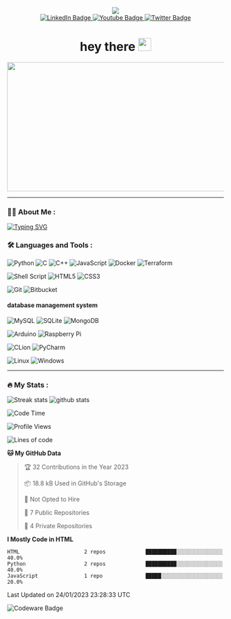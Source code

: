 <div id="header" align="center">
  <img src="https://media.giphy.com/media/L1R1tvI9svkIWwpVYr/giphy.gif" />
  <div id="badges">    
    <a href="https://t.me/Obuhov6">
      <img src="https://img.shields.io/badge/Telegram-2CA5E0?style=for-the-badge&logo=telegram&logoColor=white" alt="LinkedIn Badge"/>
    </a>
    <a href="https://discord.gg/qPV7aYMAHf">
      <img src="https://img.shields.io/badge/Discord-%235865F2.svg?style=for-the-badge&logo=discord&logoColor=white" alt="Youtube Badge"/>
    </a>
    <a href="https://t.me/Obuhov6">
      <img src="https://img.shields.io/badge/Telegram-2CA5E0?style=for-the-badge&logo=telegram&logoColor=white" alt="Twitter Badge"/>
    </a>
    
  </div>
  
  <img src="https://komarev.com/ghpvc/?username=obuhov&style=flat-square&color=blue" alt=""/>
  
  <h1>
    hey there
    <img src="https://media.giphy.com/media/hvRJCLFzcasrR4ia7z/giphy.gif" width="30px"/>
  </h1>
  
  <div align="center">
  <img src="https://media.giphy.com/media/YeoSN5yZd6S7cl8hSl/giphy.gif" width="800" height="300"/>
  </div>
</div>

---

### :woman_technologist: About Me :

[![Typing SVG](https://readme-typing-svg.demolab.com?font=Roboto+Mono&pause=3000&color=77F729&width=700&lines=I+am+a+Programmer%2C+IT+engineer%2C+enthusiast+and+just+a+geek)](https://git.io/typing-svg) 

<!--  - :telescope: I’m working as a Software Engineer and contributing to frontend and backend for building web applications.

/// - :seedling: Exploring Technical Content Writing.

/// - :zap: In my free time, I solve problems on GeeksforGeeks and read tech articles.

/// - :mailbox:How to reach me: [![Linkedin Badge](https://img.shields.io/badge/-kakbar-blue?style=flat&logo=Linkedin&logoColor=white)](your-linkedin-url)

-->

### :hammer_and_wrench: Languages and Tools :
<div>
  
  ![Python](https://img.shields.io/badge/python-3670A0?style=for-the-badge&logo=python&logoColor=ffdd54)
  ![C](https://img.shields.io/badge/c-%2300599C.svg?style=for-the-badge&logo=c&logoColor=white)
  ![C++](https://img.shields.io/badge/c++-%2300599C.svg?style=for-the-badge&logo=c%2B%2B&logoColor=white)
  ![JavaScript](https://img.shields.io/badge/javascript-%23323330.svg?style=for-the-badge&logo=javascript&logoColor=%23F7DF1E)
  ![Docker](https://img.shields.io/badge/docker-%230db7ed.svg?style=for-the-badge&logo=docker&logoColor=white)
  ![Terraform](https://img.shields.io/badge/terraform-%235835CC.svg?style=for-the-badge&logo=terraform&logoColor=white)
  
  ![Shell Script](https://img.shields.io/badge/shell_script-%23121011.svg?style=for-the-badge&logo=gnu-bash&logoColor=white)
  ![HTML5](https://img.shields.io/badge/html5-%23E34F26.svg?style=for-the-badge&logo=html5&logoColor=white)
  ![CSS3](https://img.shields.io/badge/css3-%231572B6.svg?style=for-the-badge&logo=css3&logoColor=white)
  
  ![Git](https://img.shields.io/badge/git-%23F05033.svg?style=for-the-badge&logo=git&logoColor=white)
  ![Bitbucket](https://img.shields.io/badge/bitbucket-%230047B3.svg?style=for-the-badge&logo=bitbucket&logoColor=white)
  
  #### database management system
  ![MySQL](https://img.shields.io/badge/mysql-%2300f.svg?style=for-the-badge&logo=mysql&logoColor=white)
  ![SQLite](https://img.shields.io/badge/sqlite-%2307405e.svg?style=for-the-badge&logo=sqlite&logoColor=white)
  ![MongoDB](https://img.shields.io/badge/MongoDB-%234ea94b.svg?style=for-the-badge&logo=mongodb&logoColor=white)
  
  ![Arduino](https://img.shields.io/badge/-Arduino-00979D?style=for-the-badge&logo=Arduino&logoColor=white)
  ![Raspberry Pi](https://img.shields.io/badge/-RaspberryPi-C51A4A?style=for-the-badge&logo=Raspberry-Pi)
  
  ![CLion](https://img.shields.io/badge/CLion-black?style=for-the-badge&logo=clion&logoColor=white)
  ![PyCharm](https://img.shields.io/badge/pycharm-143?style=for-the-badge&logo=pycharm&logoColor=black&color=black&labelColor=green)
  
  ![Linux](https://img.shields.io/badge/Linux-FCC624?style=for-the-badge&logo=linux&logoColor=black)
  ![Windows](https://img.shields.io/badge/Windows-0078D6?style=for-the-badge&logo=windows&logoColor=white)
  
</div>

---


### :fire: My Stats :

![Streak stats](https://github-readme-streak-stats.herokuapp.com/?user=obuhov&theme=onedark&hide_border=true)
![github stats](https://github-readme-stats.vercel.app/api?username=obuhov&show_icons=true&theme=onedark&hide_border=true&count_private=true)


<!--START_SECTION:waka-->
![Code Time](http://img.shields.io/badge/Code%20Time-0%20secs-blue)

![Profile Views](http://img.shields.io/badge/Profile%20Views-59-blue)

![Lines of code](https://img.shields.io/badge/From%20Hello%20World%20I%27ve%20Written-277%20Thousand%20lines%20of%20code-blue)

**🐱 My GitHub Data** 

> 🏆 32 Contributions in the Year 2023
 > 
> 📦 18.8 kB Used in GitHub's Storage 
 > 
> 🚫 Not Opted to Hire
 > 
> 📜 7 Public Repositories 
 > 
> 🔑 4 Private Repositories  
 > 
**I Mostly Code in HTML** 

```text
HTML                     2 repos             ██████████░░░░░░░░░░░░░░░   40.0% 
Python                   2 repos             ██████████░░░░░░░░░░░░░░░   40.0% 
JavaScript               1 repo              █████░░░░░░░░░░░░░░░░░░░░   20.0%

```



 Last Updated on 24/01/2023 23:28:33 UTC
<!--END_SECTION:waka--> 


![Codeware Badge](https://www.codewars.com/users/Obuhovv/badges/large)
